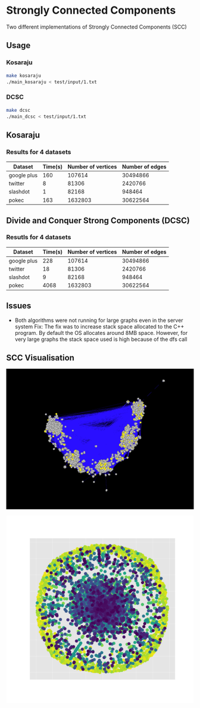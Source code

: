 # Strongly Connected Components
Two different implementations of Strongly Connected Components (SCC)

## Usage
### Kosaraju
``` bash
make kosaraju
./main_kosaraju < test/input/1.txt
```

### DCSC
``` bash
make dcsc
./main_dcsc < test/input/1.txt
```

## Kosaraju

### Results for 4 datasets
Dataset       |   Time(s)   |   Number of vertices  |   Number of edges
--------------|-------------|-----------------------|-----------------------
google plus   |   160       |   107614              |   30494866
twitter       |   8         |   81306               |   2420766
slashdot      |   1         |   82168               |   948464
pokec         |   163       |   1632803             |   30622564

## Divide and Conquer Strong Components (DCSC)

### Resutls for 4 datasets
Dataset       |   Time(s)   |   Number of vertices  |   Number of edges
--------------|-------------|-----------------------|-----------------------
google plus   |   228       |   107614              |   30494866
twitter       |   18        |   81306               |   2420766
slashdot      |   9         |   82168               |   948464
pokec         |   4068      |   1632803             |   30622564

## Issues 
- Both algorithms were not running for large graphs even in the server system
Fix:
The fix was to increase stack space allocated to the C++ program.
By default the OS allocates around 8MB space. However, for very large graphs the stack space used is high because of the dfs call

## SCC Visualisation
![Figure-1](./plots/scc.png?raw=true)

![Figure-2](./plots/wiki-Vote.png?raw=true)

